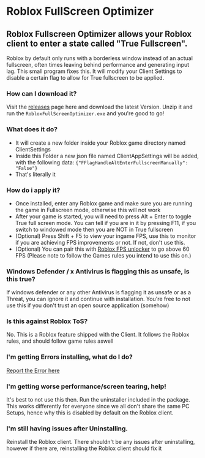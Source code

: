 # Roblox FullScreen Optimizer

## Roblox Fullscreen Optimizer allows your Roblox client to enter a state called "True Fullscreen". 
Roblox by default only runs with a borderless window instead of an actual fullscreen, often times leaving behind performance and generating input lag. This small program fixes this. It will modify your Client Settings to disable a certain flag to allow for True fullscreen to be applied.

### How can I download it?
Visit the [releases](https://github.com/KEA12/RobloxFullScreenOptimizer/releases) page here and download the latest Version. Unzip it and run the `RobloxFullScreenOptimizer.exe` and you're good to go!

### What does it do?
- It will create a new folder inside your Roblox game directory named ClientSettings
- Inside this Folder a new json file named ClientAppSettings will be added, with the following data: `{"FFlagHandleAltEnterFullscreenManually": "False"}`
- That's literally it

### How do i apply it?
- Once installed, enter any Roblox game and make sure you are running the game in Fullscreen mode, otherwise this will not work
- After your game is started, you will need to press Alt + Enter to toggle True full screen mode. You can tell if you are in it by pressing F11, if you switch to windowed mode then you are NOT in True fullscreen
- (Optional) Press Shift + F5 to view your ingame FPS, use this to monitor if you are achieving FPS improvements or not. If not, don't use this.
- (Optional) You can pair this with [Roblox FPS unlocker](https://github.com/axstin/rbxfpsunlocker/releases) to go above 60 FPS (Please note to follow the Games rules you intend to use this on.)

### Windows Defender / x Antivirus is flagging this as unsafe, is this true?
If windows defender or any other Antivirus is flagging it as unsafe or as a Threat, you can ignore it and continue with installation. You're free to not use this if you don't trust an open source application (somehow)

### Is this against Roblox ToS?
No. This is a Roblox feature shipped with the Client. It follows the Roblox rules, and should follow game rules aswell

### I'm getting Errors installing, what do I do?
[Report the Error here](https://github.com/KEA12/RobloxFullScreenOptimizer/issues)

### I'm getting worse performance/screen tearing, help!
It's best to not use this then. Run the uninstaller included in the package. This works differently for everyone since we all don't share the same PC Setups, hence why this is disabled by default on the Roblox client. 

### I'm still having issues after Uninstalling.
Reinstall the Roblox client. There shouldn't be any issues after uninstalling, however if there are, reinstalling the Roblox client should fix it
